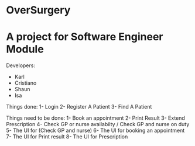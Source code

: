 # OverSurgery
A project for Software Engineer Module
======================================
Developers:
* Karl
* Cristiano
* Shaun
* Isa

Things done:
1- Login
2- Register A Patient
3- Find A Patient

Things need to be done:
1- Book an appointment
2- Print Result
3- Extend Prescription
4- Check GP or nurse availabilty / Check GP and nurse on duty
5- The UI for (Check GP and nurse)
6- The UI for booking an appointment
7- The UI for Print result
8- The UI for Prescription
